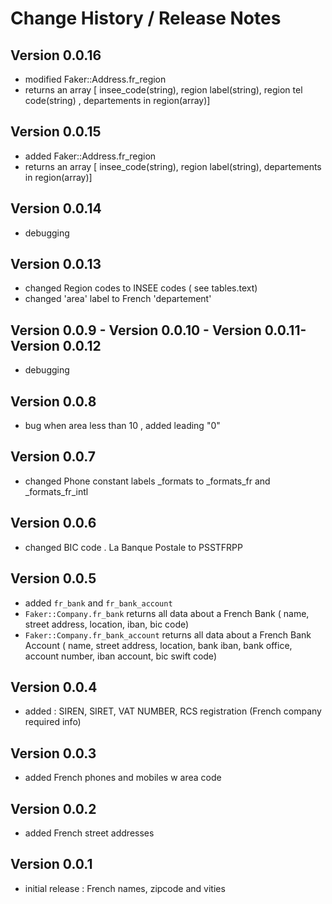 # Change History / Release Notes
## Version 0.0.16
* modified  Faker::Address.fr_region
* returns an array [ insee_code(string),  region label(string), region tel code(string) , departements in region(array)] 

## Version 0.0.15
* added  Faker::Address.fr_region
* returns an array [ insee_code(string),  region label(string), departements in region(array)] 

## Version 0.0.14
* debugging

## Version 0.0.13
* changed Region codes to INSEE codes ( see tables.text)
* changed 'area' label to French 'departement'

## Version 0.0.9 - Version 0.0.10 - Version 0.0.11- Version 0.0.12
* debugging

## Version 0.0.8
* bug when area less than 10 , added leading "0"

## Version 0.0.7
* changed Phone constant labels   _formats to _formats_fr and _formats_fr_intl


## Version 0.0.6
* changed BIC code . La Banque Postale to PSSTFRPP

## Version 0.0.5
* added `fr_bank` and `fr_bank_account` 
* `Faker::Company.fr_bank` returns all data about a French Bank ( name, street address, location, iban, bic code)
* `Faker::Company.fr_bank_account` returns all data about a French Bank Account ( name, street address, location, bank iban, bank office,  account number, iban account, bic swift code)

## Version 0.0.4
* added  :  SIREN, SIRET, VAT NUMBER, RCS registration (French company required info)

## Version 0.0.3
* added  French phones and mobiles w area code

## Version 0.0.2
* added  French street addresses

## Version 0.0.1
* initial release  : French names, zipcode and vities
